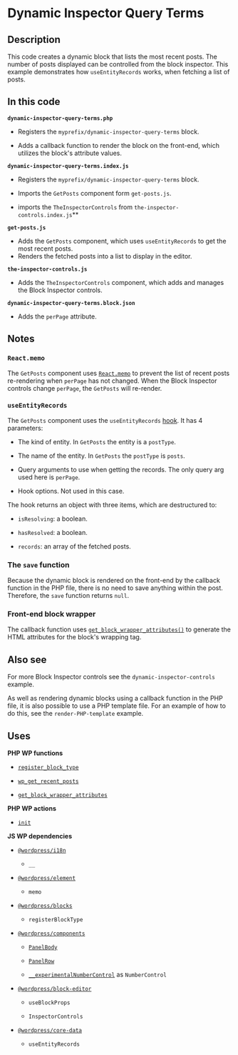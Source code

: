# Dynamic Inspector Query Terms

## Description

This code creates a dynamic block that lists the most recent posts. The number of posts displayed can be controlled from the block inspector. This example demonstrates how `useEntityRecords` works, when fetching a list of posts.

## In this code

**`dynamic-inspector-query-terms.php`**

- Registers the `myprefix/dynamic-inspector-query-terms` block.

- Adds a callback function to render the block on the front-end, which utilizes the block's attribute values.

**`dynamic-inspector-query-terms.index.js`**

- Registers the `myprefix/dynamic-inspector-query-terms` block.

- Imports the `GetPosts` component form `get-posts.js`.

- imports the `TheInspectorControls` from `the-inspector-controls.index.js`\*\*

**`get-posts.js`**

- Adds the `GetPosts` component, which uses `useEntityRecords` to get the most recent posts.
- Renders the fetched posts into a list to display in the editor.

**`the-inspector-controls.js`**

- Adds the `TheInspectorControls` component, which adds and manages the Block Inspector controls.

**`dynamic-inspector-query-terms.block.json`**

- Adds the `perPage` attribute.

## Notes

### `React.memo`

The `GetPosts` component uses [`React.memo`](https://legacy.reactjs.org/docs/react-api.html#reactmemo) to prevent the list of recent posts re-rendering when `perPage` has not changed. When the Block Inspector controls change `perPage`, the `GetPosts` will re-render.

### `useEntityRecords`

The `GetPosts` component uses the `useEntityRecords` [hook](https://legacy.reactjs.org/docs/hooks-intro.html). It has 4 parameters:

- The kind of entity. In `GetPosts` the entity is a `postType`.

- The name of the entity. In `GetPosts` the `postType` is `posts`.

- Query arguments to use when getting the records. The only query arg used here is `perPage`.

- Hook options. Not used in this case.

The hook returns an object with three items, which are destructured to:

- `isResolving`: a boolean.

- `hasResolved`: a boolean.

- `records`: an array of the fetched posts.

### The `save` function

Because the dynamic block is rendered on the front-end by the callback function in the PHP file, there is no need to save anything within the post. Therefore, the `save` function returns `null`.

### Front-end block wrapper

The callback function uses [`get_block_wrapper_attributes()`](https://developer.wordpress.org/reference/functions/get_block_wrapper_attributes/) to generate the HTML attributes for the block's wrapping tag.

## Also see

For more Block Inspector controls see the `dynamic-inspector-controls` example.

As well as rendering dynamic blocks using a callback function in the PHP file, it is also possible to use a PHP template file. For an example of how to do this, see the `render-PHP-template` example.

## Uses

**PHP WP functions**

- [`register_block_type`](https://developer.wordpress.org/reference/functions/register_block_type/)

- [`wp_get_recent_posts`](https://developer.wordpress.org/reference/functions/wp_get_recent_posts/)

- [`get_block_wrapper_attributes`](https://developer.wordpress.org/reference/functions/get_block_wrapper_attributes/)

**PHP WP actions**

- [`init`](https://developer.wordpress.org/reference/hooks/init/)

**JS WP dependencies**

- [`@wordpress/i18n`](https://developer.wordpress.org/block-editor/reference-guides/packages/packages-i18n/)

  - `__`

- [`@wordpress/element`](https://developer.wordpress.org/block-editor/reference-guides/packages/packages-element/)

  - `memo`

- [`@wordpress/blocks`](https://developer.wordpress.org/block-editor/reference-guides/packages/packages-blocks/)

  - `registerBlockType`

- [`@wordpress/components`](https://developer.wordpress.org/block-editor/reference-guides/components/)

  - [`PanelBody`](https://developer.wordpress.org/block-editor/reference-guides/components/panel/)

  - [`PanelRow`](https://developer.wordpress.org/block-editor/reference-guides/components/panel/)

  - [`__experimentalNumberControl`](https://developer.wordpress.org/block-editor/reference-guides/components/number-control/) as `NumberControl`

- [`@wordpress/block-editor`](https://developer.wordpress.org/block-editor/reference-guides/packages/packages-block-editor/)

  - `useBlockProps`

  - `InspectorControls`

- [`@wordpress/core-data`](https://developer.wordpress.org/block-editor/reference-guides/packages/packages-core-data/)

  - `useEntityRecords`
